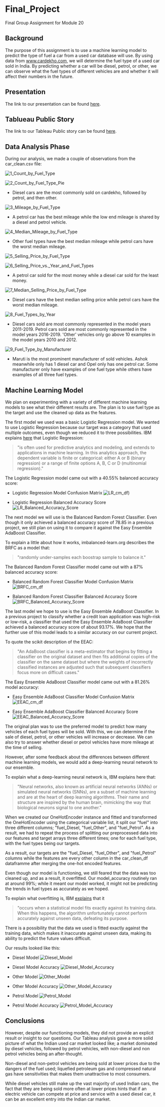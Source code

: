 # Final_Project
Final Group Assignment for Module 20

## Background
The purpose of this assignment is to use a machine learning model to predict the type of fuel a car from a used car database will use. By using data from www.cardekho.com, we will determine the fuel type of a used car sold in India. By predicting whether a car will be diesel, petrol, or other, we can observe what the fuel types of different vehicles are and whether it will affect their numbers in the future.  


## Presentation
The link to our presentation can be found [here](https://docs.google.com/presentation/d/1l1r_11tTvZuUeoXyJWqmmhsQXKu7Xm3TU2VSQZbhsMw/edit?usp=sharing).


## Tablueau Public Story
The link to our Tableau Public story can be found [here](https://public.tableau.com/views/Used_Car_Fuel_Types/AnalysisofFuelTypesofUsedCars?:language=en-US&publish=yes&:display_count=n&:origin=viz_share_link).


## Data Analysis Phase
During our analysis, we made a couple of observations from the car_clean.csv file:

![1_Count_by_Fuel_Type](https://github.com/Itgotworse26/Used_Cars_Fuel_Types/blob/Alvin_Triangle_Machine_Learning/Resources/1_Count_by_Fuel_Type.png)

![2_Count_by_Fuel_Type_Pie](https://github.com/Itgotworse26/Used_Cars_Fuel_Types/blob/Alvin_Triangle_Machine_Learning/Resources/2_Count_by_Fuel_Type_Pie.png)

* Diesel cars are the most commonly sold on cardekho, followed by petrol, and then other.


![3_Mileage_by_Fuel_Type](https://github.com/Itgotworse26/Used_Cars_Fuel_Types/blob/Alvin_Triangle_Machine_Learning/Resources/3_Mileage_by_Fuel_Type.png)

* A petrol car has the best mileage while the low end mileage is shared by a diesel and petrol vehicle.


![4_Median_Mileage_by_Fuel_Type](https://github.com/Itgotworse26/Used_Cars_Fuel_Types/blob/Alvin_Triangle_Machine_Learning/Resources/4_Median_Mileage_by_Fuel_Type.png)

* Other fuel types have the best median mileage while petrol cars have the worst median mileage.


![5_Selling_Price_by_Fuel_Type](https://github.com/Itgotworse26/Used_Cars_Fuel_Types/blob/Alvin_Triangle_Machine_Learning/Resources/5_Selling_Price_by_Fuel_Type.png)

![6_Selling_Price_vs._Year_and_Fuel_Types](https://github.com/Itgotworse26/Used_Cars_Fuel_Types/blob/Alvin_Triangle_Machine_Learning/Resources/6_Selling_Price_vs._Year_and_Fuel_Types.png)

* A petrol car sold for the most money while a diesel car sold for the least money.


![7_Median_Selling_Price_by_Fuel_Type](https://github.com/Itgotworse26/Used_Cars_Fuel_Types/blob/Alvin_Triangle_Machine_Learning/Resources/7_Median_Selling_Price_by_Fuel_Type.png)

* Diesel cars have the best median selling price while petrol cars have the worst median mileage.


![8_Fuel_Types_by_Year](https://github.com/Itgotworse26/Used_Cars_Fuel_Types/blob/Alvin_Triangle_Machine_Learning/Resources/8_Fuel_Types_by_Year.png)

* Diesel cars sold are most commonly represented in the model years  2011-2019. Petrol cars sold are most commonly represented in the model years 2016-2019. 'Other' vehicles only go above 10 examples in the model years 2010 and 2012.


![9_Fuel_Type_by_Manufacturer](https://github.com/Itgotworse26/Used_Cars_Fuel_Types/blob/Alvin_Triangle_Machine_Learning/Resources/9_Fuel_Type_by_Manufacturer.png)

* Maruti is the most prominent manufacturer of sold vehicles. Ashok meanwhile only has 1 diesel car and Opel only has one petrol car. Some manufacturer only have examples of one fuel type while others have examples of all three fuel types.


## Machine Learning Model
We plan on experimenting with a variety of different machine learning models to see what their different results are. The plan is to use fuel type as the target and use the cleaned up data as the features.

The first model we used was a basic Logistic Regression model. We wanted to use Logistic Regression because our target was a category that used multiple outcomes, even though we reduced it to three possibilities. IBM explains [here](https://www.ibm.com/topics/logistic-regression) that Logistic Regression:

> "is often used for predictive analytics and modeling, and extends to applications in machine learning. In this analytics approach, the dependent variable is finite or categorical: either A or B (binary regression) or a range of finite options A, B, C or D (multinomial regression)."

The Logistic Regression model came out with a 40.55% balanced accuracy score:

* Logistic Regression Model Confusion Matrix
![LR_cm_df](https://github.com/Itgotworse26/Used_Cars_Fuel_Types/blob/Alvin_Triangle_Machine_Learning/Resources/LR_cm_df.png))

* Logistic Regression Balanced Accuracy Score
![LR_Balanced_Accuracy_Score](https://github.com/Itgotworse26/Used_Cars_Fuel_Types/blob/Alvin_Triangle_Machine_Learning/Resources/LR_Balanced_Accuracy_Score.JPG)


The next model we will use is the Balanced Random Forest Classifier. Even though it only achieved a balanced accuracy score of 78.85 in a previous project, we still plan on using it to compare it against the Easy Ensemble AdaBoost Classifier.

To explain a little about how it works, imbalanced-learn.org describes the BRFC as a model that:

> "randomly under-samples each boostrap sample to balance it."

The Balanced Random Forest Classifier model came out with a 87% balanced accuracy score:

* Balanced Random Forest Classifier Model Confusion Matrix
![BRFC_cm_df](https://github.com/Itgotworse26/Used_Cars_Fuel_Types/blob/Alvin_Triangle_Machine_Learning/Resources/BRFC_cm_df.png)

* Balanced Random Forest Classifier Balanced Accuracy Score
![BRFC_Balanced_Accuracy_Score](https://github.com/Itgotworse26/Used_Cars_Fuel_Types/blob/Alvin_Triangle_Machine_Learning/Resources/BRFC_Balanced_Accuracy_Score.JPG)


The last model we hope to use is the Easy Ensemble AdaBoost Classifier. In a previous project to classify whether a credit loan application was high-risk or low-risk, a classifier that used the Easy Ensemble AdaBoost Classifier achieved a balanced accuracy score of about 93.17%. We hope that the further use of this model leads to a similar accuracy on our current project.

To quote the scikit description of the EEAC:

> "An AdaBoost classifier is a meta-estimator that begins by fitting a classifier on the original dataset and then fits additional copies of the classifier on the same dataset but where the weights of incorrectly classified instances are adjusted such that subsequent classifiers focus more on difficult cases."

The Easy Ensemble AdaBoost Classifier model came out with a 81.26% model accuracy:

* Easy Ensemble AdaBoost Classifier Model Confusion Matrix
![EEAC_cm_df](https://github.com/Itgotworse26/Used_Cars_Fuel_Types/blob/Alvin_Triangle_Machine_Learning/Resources/EEAC_cm_df.png)

* Easy Ensemble AdaBoost Classifier Balanced Accuracy Score
![EEAC_Balanced_Accuracy_Score](https://github.com/Itgotworse26/Used_Cars_Fuel_Types/blob/Alvin_Triangle_Machine_Learning/Resources/EEAC_Balanced_Accuracy_Score.JPG)


The original plan was to use the preferred model to predict how many vehicles of each fuel types will be sold. With this, we can determine if the sale of diesel, petrol, or other vehicles will increase or decrease. We can also try to answer whether diesel or petrol vehicles have more mileage at the time of selling.

However, after some feedback about the differences between different machine learning models, we would add a deep-learning neural network to our ensemble.

To explain what a deep-learning neural network is, IBM explains here that:

> "Neural networks, also known as artificial neural networks (ANNs) or simulated neural networks (SNNs), are a subset of machine learning and are at the heart of deep learning algorithms. Their name and structure are inspired by the human brain, mimicking the way that biological neurons signal to one another."

When we created our OneHotEncoder instance and fitted and transformed the OneHotEncoder using the categorical variable list, it split our "fuel" into three different columns; "fuel_Diesel, "fuel_Other", and "fuel_Petrol". As a result, we had to repeat the process of splitting our preprocessed data into our features and target arrays three different times; one for each fuel type, with the fuel types being our targets.

As a result, our targets are the "fuel_Diesel, "fuel_Other", and "fuel_Petrol" columns while the features are every other column in the car_clean_df dataframme after merging the one-hot encoded features. 

Even though our model is functioning, we still feared that the data was too cleaned up, and as a result, it overfitted. Our model_accuracy routinely ran at around 99%; while it meant our model worked, it might not be predicting the trends in fuel types as accurately as we hoped.

To explain what overfitting is, IBM [explains](https://www.ibm.com/cloud/learn/overfitting) that it

> "occurs when a statistical model fits exactly against its training data. When this happens, the algorithm unfortunately cannot perform accurately against unseen data, defeating its purpose.

There is a possibility that the data we used is fitted exactly against the training data, which makes it inaccurate against unseen data, making its ability to predict the future values difficult.

Our results looked like this:

* Diesel Model
![Diesel_Model](https://github.com/Itgotworse26/Used_Cars_Fuel_Types/blob/Alvin_Triangle_Machine_Learning/Resources/Diesel_Model.JPG)


* Diesel Model Accuracy
![Diesel_Model_Accuracy](https://github.com/Itgotworse26/Used_Cars_Fuel_Types/blob/Alvin_Triangle_Machine_Learning/Resources/Diesel_Model_Accuracy.JPG)


* Other Model
![Other_Model](https://github.com/Itgotworse26/Used_Cars_Fuel_Types/blob/Alvin_Triangle_Machine_Learning/Resources/Other_Model.JPG)

* Other Model Accuracy
![Other_Model_Accuracy](https://github.com/Itgotworse26/Used_Cars_Fuel_Types/blob/Alvin_Triangle_Machine_Learning/Resources/Other_Model_Accuracy.JPG)


* Petrol Model
![Petrol_Model](https://github.com/Itgotworse26/Used_Cars_Fuel_Types/blob/Alvin_Triangle_Machine_Learning/Resources/Petrol_Model.JPG)

* Petrol Model Accuracy
![Petrol_Model_Accuracy](https://github.com/Itgotworse26/Used_Cars_Fuel_Types/blob/Alvin_Triangle_Machine_Learning/Resources/Petrol_Model_Accuracy.JPG)


## Conclusions
However, despite our functioning models, they did not provide an explicit result or insight to our questions. Our Tableau analysis gave a more solid picture of what the Indian used car market looked like; a market dominated by diesel vehicles, followed by petrol vehicles, with non-diesel and non petrol vehicles being an after-thought. 

Non-diesel and non-petrol vehicles are being sold at lower prices due to the dangers of the fuel used; liquefied petroleum gas and compressed natural gas have sensitivities that makes them unattractive to most consumers.

While diesel vehicles still make up the vast majority of used Indian cars, the fact that they are being sold more often at lower prices hints that if an electric vehicle can compete at price and service with a used diesel car, it can be an excellent entry into the Indian car market. 